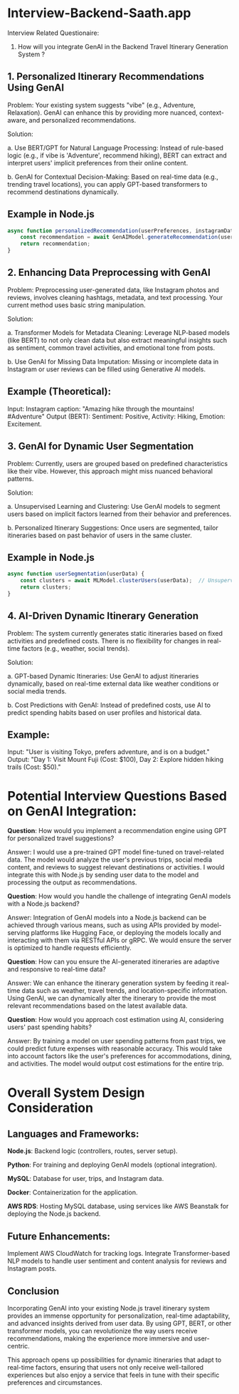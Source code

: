 # Interview-Backend-Saath.app

Interview Related Questionaire: 

1. How will you integrate GenAI in the Backend Travel Itinerary Generation System ? 

## 1. Personalized Itinerary Recommendations Using GenAI

Problem: Your existing system suggests "vibe" (e.g., Adventure, Relaxation). GenAI can enhance this by providing more nuanced, context-aware, and personalized recommendations.

Solution:

a. Use BERT/GPT for Natural Language Processing: Instead of rule-based logic (e.g., if vibe is 'Adventure', recommend hiking), BERT can extract and interpret users' implicit preferences from their online content.

b. GenAI for Contextual Decision-Making: Based on real-time data (e.g., trending travel locations), you can apply GPT-based transformers to recommend destinations dynamically.

## Example in Node.js

```javascript
async function personalizedRecommendation(userPreferences, instagramData) {
    const recommendation = await GenAIModel.generateRecommendation(userPreferences, instagramData);
    return recommendation;
}
```

## 2. Enhancing Data Preprocessing with GenAI

Problem: Preprocessing user-generated data, like Instagram photos and reviews, involves cleaning hashtags, metadata, and text processing. Your current method uses basic string manipulation.

Solution:

a. Transformer Models for Metadata Cleaning: Leverage NLP-based models (like BERT) to not only clean data but also extract meaningful insights such as sentiment, common travel activities, and emotional tone from posts.

b. Use GenAI for Missing Data Imputation: Missing or incomplete data in Instagram or user reviews can be filled using Generative AI models.

## Example (Theoretical):

Input: Instagram caption: "Amazing hike through the mountains! #Adventure"
Output (BERT): Sentiment: Positive, Activity: Hiking, Emotion: Excitement.

## 3. GenAI for Dynamic User Segmentation

Problem: Currently, users are grouped based on predefined characteristics like their vibe. However, this approach might miss nuanced behavioral patterns.

Solution: 

a. Unsupervised Learning and Clustering: Use GenAI models to segment users based on implicit factors learned from their behavior and preferences.

b. Personalized Itinerary Suggestions: Once users are segmented, tailor itineraries based on past behavior of users in the same cluster.

## Example in Node.js 

```javascript
async function userSegmentation(userData) {
    const clusters = await MLModel.clusterUsers(userData);  // Unsupervised learning clustering
    return clusters;
}
```
## 4. AI-Driven Dynamic Itinerary Generation

Problem: The system currently generates static itineraries based on fixed activities and predefined costs. There is no flexibility for changes in real-time factors (e.g., weather, social trends).

Solution:

a. GPT-based Dynamic Itineraries: Use GenAI to adjust itineraries dynamically, based on real-time external data like weather conditions or social media trends.

b. Cost Predictions with GenAI: Instead of predefined costs, use AI to predict spending habits based on user profiles and historical data.

## Example:

Input: "User is visiting Tokyo, prefers adventure, and is on a budget."
Output: "Day 1: Visit Mount Fuji (Cost: $100), Day 2: Explore hidden hiking trails (Cost: $50)."

# Potential Interview Questions Based on GenAI Integration:

**Question**: How would you implement a recommendation engine using GPT for personalized travel suggestions?

Answer: I would use a pre-trained GPT model fine-tuned on travel-related data. The model would analyze the user's previous trips, social media content, and reviews to suggest relevant destinations or activities. I would integrate this with Node.js by sending user data to the model and processing the output as recommendations.

**Question**: How would you handle the challenge of integrating GenAI models with a Node.js backend?

Answer: Integration of GenAI models into a Node.js backend can be achieved through various means, such as using APIs provided by model-serving platforms like Hugging Face, or deploying the models locally and interacting with them via RESTful APIs or gRPC. We would ensure the server is optimized to handle requests efficiently.

**Question**: How can you ensure the AI-generated itineraries are adaptive and responsive to real-time data?

Answer: We can enhance the itinerary generation system by feeding it real-time data such as weather, travel trends, and location-specific information. Using GenAI, we can dynamically alter the itinerary to provide the most relevant recommendations based on the latest available data.

**Question**: How would you approach cost estimation using AI, considering users' past spending habits?

Answer: By training a model on user spending patterns from past trips, we could predict future expenses with reasonable accuracy. This would take into account factors like the user's preferences for accommodations, dining, and activities. The model would output cost estimations for the entire trip.


# Overall System Design Consideration

## Languages and Frameworks:

**Node.js**: Backend logic (controllers, routes, server setup).

**Python**: For training and deploying GenAI models (optional integration).

**MySQL**: Database for user, trips, and Instagram data.

**Docker**: Containerization for the application.

**AWS RDS**: Hosting MySQL database, using services like AWS Beanstalk for deploying the Node.js backend.

## Future Enhancements:

Implement AWS CloudWatch for tracking logs.
Integrate Transformer-based NLP models to handle user sentiment and content analysis for reviews and Instagram posts.

## Conclusion

Incorporating GenAI into your existing Node.js travel itinerary system provides an immense opportunity for personalization, real-time adaptability, and advanced insights derived from user data. By using GPT, BERT, or other transformer models, you can revolutionize the way users receive recommendations, making the experience more immersive and user-centric.

This approach opens up possibilities for dynamic itineraries that adapt to real-time factors, ensuring that users not only receive well-tailored experiences but also enjoy a service that feels in tune with their specific preferences and circumstances.